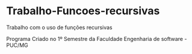 # Trabalho-Funcoes-recursivas
 Trabalho com o uso de funções recursivas

 Programa Criado no 1º Semestre da Faculdade Engenharia de software - PUC/MG

